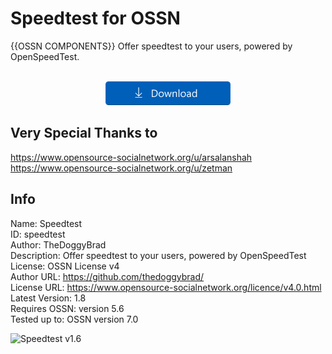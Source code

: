 # Speedtest for OSSN
{{OSSN COMPONENTS}} Offer speedtest to your users, powered by OpenSpeedTest.


<br>
<div align="center">
<a href="https://github.com/thedoggybrad/speedtest-ossn/releases/download/1.8/speedtest.zip">
         <img src="https://raw.githubusercontent.com/thedoggybrad/thedoggybrad/main/download.png" width="200">
    </a></div>

## Very Special Thanks to
https://www.opensource-socialnetwork.org/u/arsalanshah
<br>
https://www.opensource-socialnetwork.org/u/zetman

## Info
Name: Speedtest
<br>
ID: speedtest
<br>
Author: TheDoggyBrad
<br>
Description: Offer speedtest to your users, powered by OpenSpeedTest
<br>
License: OSSN License v4
<br>
Author URL: https://github.com/thedoggybrad/
<br>
License URL: https://www.opensource-socialnetwork.org/licence/v4.0.html
<br>
Latest Version: 1.8
<br>
Requires OSSN: version 5.6
<br>
Tested up to: OSSN version 7.0


![Speedtest v1.6](https://picallow.com/wp-content/uploads/2023/05/2023-05-27_647184436eb50_screencap.png)
